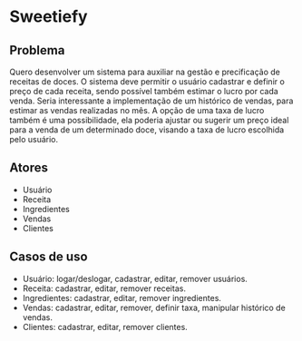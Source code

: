 
# Sweetiefy

## Problema
Quero desenvolver um sistema para auxiliar na gestão e precificação de receitas de doces. O sistema deve permitir o usuário cadastrar e definir o preço de cada receita, sendo possível também estimar o lucro por cada venda. Seria interessante a implementação de um histórico de vendas, para estimar as vendas realizadas no mês. A opção de uma taxa de lucro também é uma possibilidade, ela poderia ajustar ou sugerir um preço ideal para a venda de um determinado doce, visando a taxa de lucro escolhida pelo usuário.

## Atores
* Usuário
* Receita
* Ingredientes
* Vendas
* Clientes

## Casos de uso
* Usuário: logar/deslogar, cadastrar, editar, remover usuários.
* Receita: cadastrar, editar, remover receitas.
* Ingredientes: cadastrar, editar, remover ingredientes.
* Vendas: cadastrar, editar, remover, definir taxa, manipular histórico de vendas.
* Clientes: cadastrar, editar, remover clientes.
